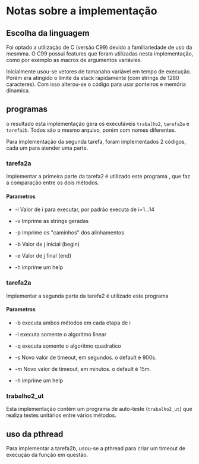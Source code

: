 # Notas sobre a implementação

## Escolha da linguagem

Foi optado a utilizaçào de C (versão C99) devido a familiariedade de uso da
mesmma.  O C99 possui features que foram utilizadas nesta implementação, como
por exemplo as macros de argumentos variávies.

Inicialmente usou-se vetores de tamanaho variável em tempo de execução.  Porém
era atingido o limite da stack rapidamente (com strings de 1280 caracteres).
Com isso alterou-se o código para usar ponteiros e memória dinamica.

## programas

o resultado esta implementação gera os executáveis `trabalho2`, `tarefa2a` e
`tarefa2b`.  Todos são o mesmo arquivo, porém com nomes diferentes.

Para implementação da segunda tarefa, foram implementados 2 códigos, cada um
para atender uma parte.

### tarefa2a

Implementar a primeira parte da tarefa2 é utilizado este programa , que faz a
comparação entre os dois métodos.

#### Parametros

* -i <val>
  Valor de i para executar, por padrão executa de i=1...14

* -v
  Imprime as strings geradas

* -p
  Imprime os "caminhos" dos alinhamentos

* -b <val>
  Valor de j inicial (begin)

* -e <val>
  Valor de j final (end)

* -h
  imprime um help


### tarefa2a

Implementar a segunda parte da tarefa2 é utilizado este programa

#### Parametros

* -b
  executa ambos métodos em cada etapa de i

* -l
  executa somente o algoritmo linear
  
* -q
  executa somente o algoritmo quadratico

* -s <val>
  Novo valor de timeout, em segundos. o default é 900s.

* -m <val>
  Novo valor de timeout, em minutos. o default é 15m.

* -h
  imprime um help

### trabalho2_ut

Esta implementaçào contém um programa de auto-teste (`trabalho2_ut`) que
realiza testes unitários entre vários métodos.

## uso da pthread

Para implementar a tarefa2b, usou-se a pthread para criar um timeout de
execuçào da função em questão.




